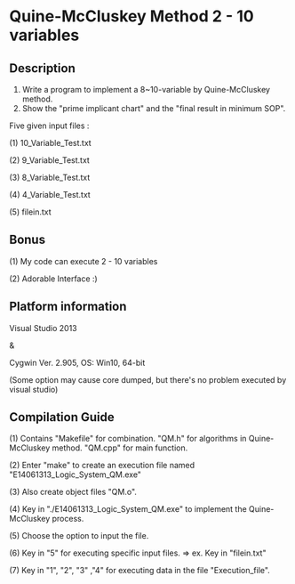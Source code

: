 # Quine-McCluskey Method 2 - 10 variables

Description
--------------------
1. Write a program to implement a 8~10-variable by Quine-McCluskey method. 
2. Show the "prime implicant chart" and the "final result in minimum SOP".  


Five given input files : 

(1) 10_Variable_Test.txt

(2) 9_Variable_Test.txt

(3) 8_Variable_Test.txt

(4) 4_Variable_Test.txt

(5) filein.txt


Bonus
--------------------
(1) My code can execute 2 - 10 variables

(2) Adorable Interface :)


Platform information
--------------------
Visual Studio 2013

&

Cygwin Ver. 2.905, OS: Win10, 64-bit

(Some option may cause core dumped, but there's no problem executed by visual studio)


Compilation Guide
------------------

(1) Contains "Makefile" for combination.
	"QM.h" for algorithms in Quine-McCluskey method.
	"QM.cpp" for main function. 
	
(2) Enter "make" to create an execution file named "E14061313_Logic_System_QM.exe"
   
(3) Also create object files "QM.o".
   
(4) Key in "./E14061313_Logic_System_QM.exe" to implement the Quine-McCluskey process.
   
(5) Choose the option to input the file.
   
(6) Key in "5" for executing specific input files.
	=> ex. Key in "filein.txt"
      
(7) Key in "1", "2", "3" ,"4" for executing data in the file "Execution_file". 
